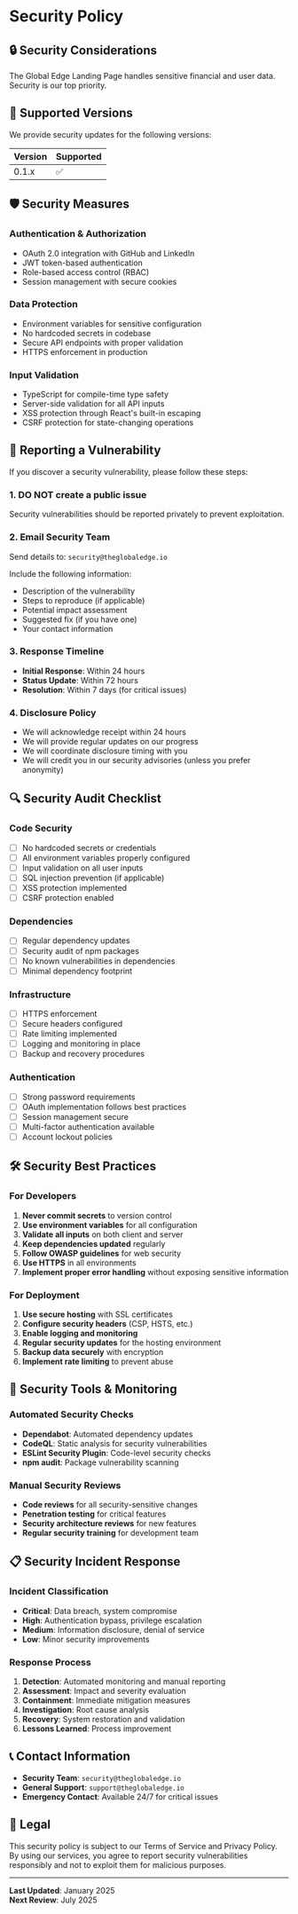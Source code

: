# Security Policy

## 🔒 Security Considerations

The Global Edge Landing Page handles sensitive financial and user data. Security is our top priority.

## 🚨 Supported Versions

We provide security updates for the following versions:

| Version | Supported          |
| ------- | ------------------ |
| 0.1.x   | :white_check_mark: |

## 🛡️ Security Measures

### Authentication & Authorization
- OAuth 2.0 integration with GitHub and LinkedIn
- JWT token-based authentication
- Role-based access control (RBAC)
- Session management with secure cookies

### Data Protection
- Environment variables for sensitive configuration
- No hardcoded secrets in codebase
- Secure API endpoints with proper validation
- HTTPS enforcement in production

### Input Validation
- TypeScript for compile-time type safety
- Server-side validation for all API inputs
- XSS protection through React's built-in escaping
- CSRF protection for state-changing operations

## 🚨 Reporting a Vulnerability

If you discover a security vulnerability, please follow these steps:

### 1. **DO NOT** create a public issue
Security vulnerabilities should be reported privately to prevent exploitation.

### 2. **Email Security Team**
Send details to: `security@theglobaledge.io`

Include the following information:
- Description of the vulnerability
- Steps to reproduce (if applicable)
- Potential impact assessment
- Suggested fix (if you have one)
- Your contact information

### 3. **Response Timeline**
- **Initial Response**: Within 24 hours
- **Status Update**: Within 72 hours
- **Resolution**: Within 7 days (for critical issues)

### 4. **Disclosure Policy**
- We will acknowledge receipt within 24 hours
- We will provide regular updates on our progress
- We will coordinate disclosure timing with you
- We will credit you in our security advisories (unless you prefer anonymity)

## 🔍 Security Audit Checklist

### Code Security
- [ ] No hardcoded secrets or credentials
- [ ] All environment variables properly configured
- [ ] Input validation on all user inputs
- [ ] SQL injection prevention (if applicable)
- [ ] XSS protection implemented
- [ ] CSRF protection enabled

### Dependencies
- [ ] Regular dependency updates
- [ ] Security audit of npm packages
- [ ] No known vulnerabilities in dependencies
- [ ] Minimal dependency footprint

### Infrastructure
- [ ] HTTPS enforcement
- [ ] Secure headers configured
- [ ] Rate limiting implemented
- [ ] Logging and monitoring in place
- [ ] Backup and recovery procedures

### Authentication
- [ ] Strong password requirements
- [ ] OAuth implementation follows best practices
- [ ] Session management secure
- [ ] Multi-factor authentication available
- [ ] Account lockout policies

## 🛠️ Security Best Practices

### For Developers
1. **Never commit secrets** to version control
2. **Use environment variables** for all configuration
3. **Validate all inputs** on both client and server
4. **Keep dependencies updated** regularly
5. **Follow OWASP guidelines** for web security
6. **Use HTTPS** in all environments
7. **Implement proper error handling** without exposing sensitive information

### For Deployment
1. **Use secure hosting** with SSL certificates
2. **Configure security headers** (CSP, HSTS, etc.)
3. **Enable logging and monitoring**
4. **Regular security updates** for the hosting environment
5. **Backup data securely** with encryption
6. **Implement rate limiting** to prevent abuse

## 🔐 Security Tools & Monitoring

### Automated Security Checks
- **Dependabot**: Automated dependency updates
- **CodeQL**: Static analysis for security vulnerabilities
- **ESLint Security Plugin**: Code-level security checks
- **npm audit**: Package vulnerability scanning

### Manual Security Reviews
- **Code reviews** for all security-sensitive changes
- **Penetration testing** for critical features
- **Security architecture reviews** for new features
- **Regular security training** for development team

## 📋 Security Incident Response

### Incident Classification
- **Critical**: Data breach, system compromise
- **High**: Authentication bypass, privilege escalation
- **Medium**: Information disclosure, denial of service
- **Low**: Minor security improvements

### Response Process
1. **Detection**: Automated monitoring and manual reporting
2. **Assessment**: Impact and severity evaluation
3. **Containment**: Immediate mitigation measures
4. **Investigation**: Root cause analysis
5. **Recovery**: System restoration and validation
6. **Lessons Learned**: Process improvement

## 📞 Contact Information

- **Security Team**: `security@theglobaledge.io`
- **General Support**: `support@theglobaledge.io`
- **Emergency Contact**: Available 24/7 for critical issues

## 📄 Legal

This security policy is subject to our Terms of Service and Privacy Policy. By using our services, you agree to report security vulnerabilities responsibly and not to exploit them for malicious purposes.

---

**Last Updated**: January 2025  
**Next Review**: July 2025
